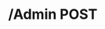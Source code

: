 #  /Admin POST

<api-endpoint openapi-path="../../specifications/swagger.json" method="POST" endpoint="/Admin"/>